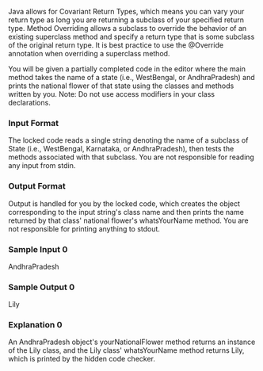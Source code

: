 Java allows for Covariant Return Types, which means you can vary your return type as long you are returning a subclass of your specified return type.
Method Overriding allows a subclass to override the behavior of an existing superclass method and specify a return type that is some subclass of the original return type. It is best practice to use the @Override annotation when overriding a superclass method.

You will be given a partially completed code in the editor where the main method takes the name of a state (i.e., WestBengal, or AndhraPradesh) and prints the national flower of that state using the classes and methods written by you.
Note: Do not use access modifiers in your class declarations.

### Input Format
The locked code reads a single string denoting the name of a subclass of State (i.e., WestBengal, Karnataka, or AndhraPradesh), then tests the methods associated with that subclass. You are not responsible for reading any input from stdin.

### Output Format
Output is handled for you by the locked code, which creates the object corresponding to the input string's class name and then prints the name returned by that class' national flower's whatsYourName method. You are not responsible for printing anything to stdout.

### Sample Input 0
AndhraPradesh  

### Sample Output 0
Lily  

### Explanation 0
An AndhraPradesh object's yourNationalFlower method returns an instance of the Lily class, and the Lily class' whatsYourName method returns Lily, which is printed by the hidden code checker.
